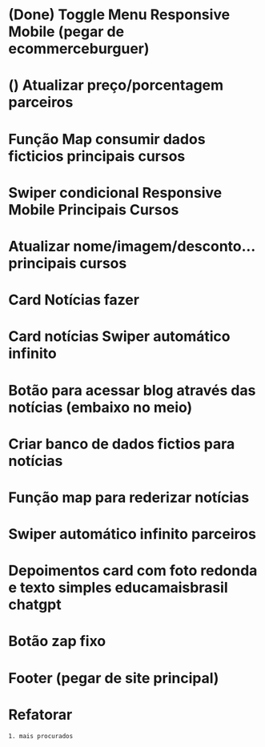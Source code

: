 # (Done) Toggle Menu Responsive Mobile (pegar de ecommerceburguer) 
# () Atualizar preço/porcentagem parceiros
# Função Map consumir dados ficticios principais cursos
# Swiper condicional Responsive Mobile Principais Cursos
# Atualizar nome/imagem/desconto... principais cursos
# Card Notícias fazer
# Card notícias Swiper automático infinito
# Botão para acessar blog através das notícias (embaixo no meio)
# Criar banco de dados fictios para notícias
# Função map para rederizar notícias
# Swiper automático infinito parceiros
# Depoimentos card com foto redonda e texto simples educamaisbrasil chatgpt
# Botão zap fixo
# Footer (pegar de site principal)

# Refatorar
    1. mais procurados